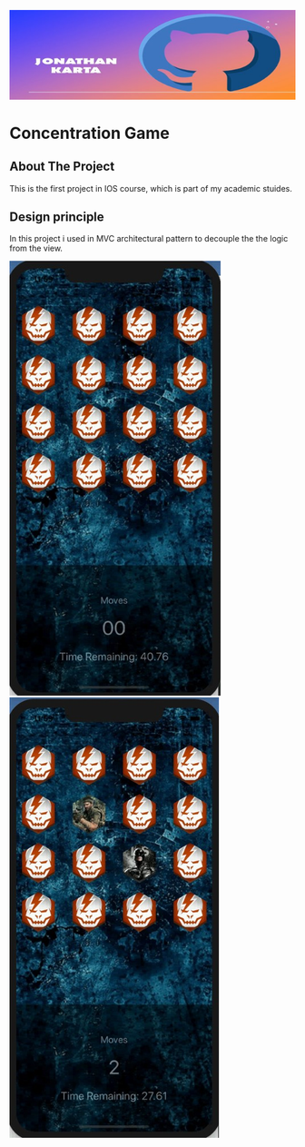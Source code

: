 ![Jonathan karta Banner](Logo/MyLogo.jpg)

# Concentration Game

## About The Project
This is the first project in IOS course, which is part of my academic stuides.

## Design principle 
In this project i used in MVC architectural pattern to decouple the the logic from the view.
<div>
      <img src="Logo/Game.jpeg" alt="Game image">
     <img src="Logo/Game1.jpeg" alt="flip game image" >
</div>



